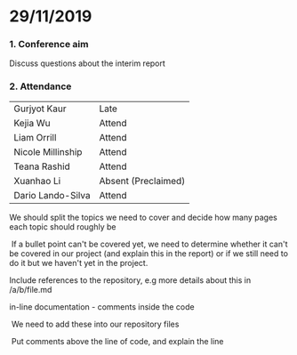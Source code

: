 # 29/11/2019

### 1. Conference aim

   Discuss questions about the interim report

### 2. Attendance

|                   |                     |
| ----------------- | ------------------- |
| Gurjyot Kaur      | Late                |
| Kejia Wu          | Attend              |
| Liam Orrill       | Attend              |
| Nicole Millinship | Attend              |
| Teana Rashid      | Attend              |
| Xuanhao Li        | Absent (Preclaimed) |
| Dario Lando-Silva | Attend              |



We should split the topics we need to cover and decide how many pages each topic should roughly be

​	If a bullet point can't be covered yet, we need to determine whether it can't be covered in our project (and explain this in the report) or if we still need to do it but we haven't yet in the project.

Include references to the repository, e.g more details about this in /a/b/file.md 

in-line documentation - comments inside the code

​	We need to add these into our repository files

​	Put comments above the line of code, and explain the line

​	

